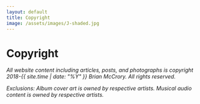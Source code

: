 ```yaml
---
layout: default
title: Copyright
image: /assets/images/J-shaded.jpg
---
```

# Copyright

*All website content including articles, posts, and photographs is copyright 2018-{{ site.time | date: "%Y" }} Brian McCrory. All rights reserved.*

*Exclusions: Album cover art is owned by respective artists. Musical audio content is owned by respective artists.*
